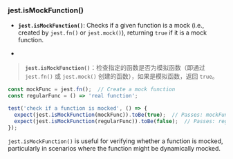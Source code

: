 ### jest.isMockFunction()

- **`jest.isMockFunction()`**: Checks if a given function is a mock (i.e., created by `jest.fn()` or `jest.mock()`), returning `true` if it is a mock function.

- <audio src="..\..\mp3\__`jest.isMockF.mp3"></audio>

> **`jest.isMockFunction()`**：检查指定的函数是否为模拟函数（即通过 `jest.fn()` 或 `jest.mock()` 创建的函数），如果是模拟函数，返回 `true`。
>
> <audio src="..\..\mp3\`jest.isMockFun.mp3"></audio>

```js
const mockFunc = jest.fn();  // Create a mock function
const regularFunc = () => 'real function';

test('check if a function is mocked', () => {
  expect(jest.isMockFunction(mockFunc)).toBe(true);  // Passes: mockFunc is a mock function
  expect(jest.isMockFunction(regularFunc)).toBe(false);  // Passes: regularFunc is not a mock function
});
```

<audio src="..\..\mp3/这段代码展示了如何使用 Jes (8).mp3"></audio>

`jest.isMockFunction()` is useful for verifying whether a function is mocked, particularly in scenarios where the function might be dynamically mocked.